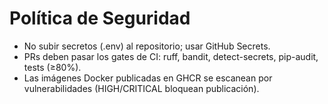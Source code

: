 # Política de Seguridad

- No subir secretos (.env) al repositorio; usar GitHub Secrets.
- PRs deben pasar los gates de CI: ruff, bandit, detect-secrets, pip-audit, tests (≥80%).
- Las imágenes Docker publicadas en GHCR se escanean por vulnerabilidades (HIGH/CRITICAL bloquean publicación).